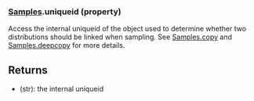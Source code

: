 ### [Samples](Samples.md).uniqueid (property)




Access the internal uniqueid of the object used to determine whether
two distributions should be linked when sampling.  See [Samples.copy](Samples.copy.md)
and [Samples.deepcopy](Samples.deepcopy.md) for more details.

Returns
-----------
* (str): the internal uniqueid

